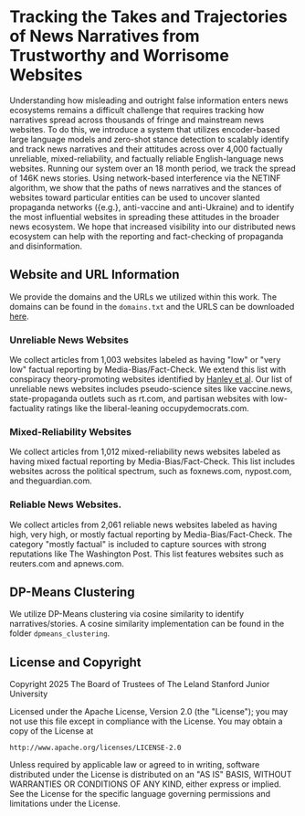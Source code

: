# Tracking the Takes and Trajectories of News Narratives from Trustworthy and Worrisome Websites
Understanding how misleading and outright false information enters news ecosystems remains a difficult challenge that requires tracking how narratives spread across thousands of fringe and mainstream news websites. To do this, we introduce a system that utilizes encoder-based large language models and zero-shot stance detection to scalably identify and track news narratives and their attitudes across over 4,000 factually unreliable, mixed-reliability, and factually reliable English-language news websites. Running our system over an 18 month period, we track the spread of 146K news stories. Using network-based interference via the NETINF algorithm, we show that the paths of news narratives and the stances of websites toward particular entities can be used to uncover slanted propaganda networks ({e.g.}, anti-vaccine and anti-Ukraine) and to identify the most influential websites in spreading these attitudes in the broader news ecosystem. We hope that increased visibility into our distributed news ecosystem can help with the reporting and fact-checking of propaganda and disinformation.

## Website and URL Information

We provide the domains and the URLs we utilized within this work. The domains can be found in the `domains.txt` and the URLS can be downloaded [here](https://drive.google.com/file/d/1OFibzqt2eQHBsbPU8KfKFteFib8DvSnG/view?usp=sharing).

### Unreliable News Websites
We collect articles from 1,003 websites labeled as having "low" or "very low" factual reporting by Media-Bias/Fact-Check. We extend this list with conspiracy theory-promoting websites identified by [Hanley et al](https://dl.acm.org/doi/10.1145/3610043). Our list of unreliable news websites includes pseudo-science sites like vaccine.news, state-propaganda outlets such as rt.com, and partisan websites with low-factuality ratings like the liberal-leaning occupydemocrats.com.

### Mixed-Reliability Websites
We collect articles from 1,012 mixed-reliability news websites labeled as having mixed factual reporting by Media-Bias/Fact-Check. This list includes websites across the political spectrum, such as foxnews.com, nypost.com, and theguardian.com.
 
### Reliable News Websites.
We collect articles from 2,061 reliable news websites labeled as having high, very high, or mostly factual reporting by Media-Bias/Fact-Check. The category "mostly factual" is included to capture sources with strong reputations like The Washington Post. This list features websites such as reuters.com and apnews.com.

## DP-Means Clustering

We utilize DP-Means clustering via cosine similarity to identify narratives/stories. A cosine similarity implementation can be found in the folder `dpmeans_clustering`.


## License and Copyright

Copyright 2025 The Board of Trustees of The Leland Stanford Junior University

Licensed under the Apache License, Version 2.0 (the "License");
you may not use this file except in compliance with the License.
You may obtain a copy of the License at

    http://www.apache.org/licenses/LICENSE-2.0

Unless required by applicable law or agreed to in writing, software
distributed under the License is distributed on an "AS IS" BASIS,
WITHOUT WARRANTIES OR CONDITIONS OF ANY KIND, either express or implied.
See the License for the specific language governing permissions and
limitations under the License.


